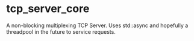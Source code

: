 # tcp_server_core

A non-blocking multiplexing TCP Server. Uses std::async and hopefully a threadpool in the future to service requests.
